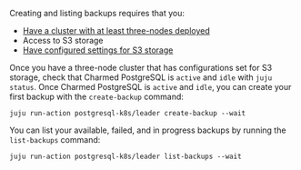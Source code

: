 Creating and listing backups requires that you:
* [Have a cluster with at least three-nodes deployed](/t/charmed-postgresql-k8s-how-to-manage-units/9592?channel=edge)
* Access to S3 storage
* [Have configured settings for S3 storage](/t/charmed-postgresql-k8s-how-to-configure-s3/9595?channel=edge)

Once you have a three-node cluster that has configurations set for S3 storage, check that Charmed PostgreSQL is `active` and `idle` with `juju status`. Once Charmed PostgreSQL is `active` and `idle`, you can create your first backup with the `create-backup` command:
```
juju run-action postgresql-k8s/leader create-backup --wait
```

You can list your available, failed, and in progress backups by running the `list-backups` command:
```
juju run-action postgresql-k8s/leader list-backups --wait
```